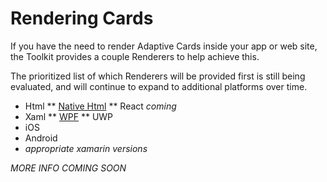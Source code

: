 # Rendering Cards

If you have the need to render Adaptive Cards inside your app or web site, the Toolkit provides a couple Renderers to help achieve this.

The prioritized list of which Renderers will be provided first is still being evaluated, and will continue to expand to additional platforms over time.

* Html 
** [Native Html](renderers/Html)
** React *coming*
* Xaml
** [WPF](Renderers/XamlRenderer)
** UWP
* iOS
* Android
* *appropriate xamarin versions*

*MORE INFO COMING SOON*
